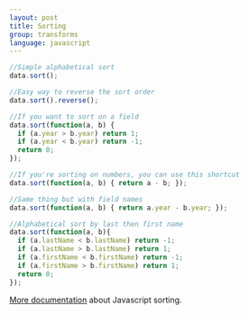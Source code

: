 ```yaml
---
layout: post
title: Sorting
group: transforms
language: javascript
---
```

```javascript
//Simple alphabetical sort
data.sort();

//Easy way to reverse the sort order
data.sort().reverse();

//If you want to sort on a field
data.sort(function(a, b) {
  if (a.year > b.year) return 1;
  if (a.year < b.year) return -1;
  return 0;
});

//If you're sorting on numbers, you can use this shortcut
data.sort(function(a, b) { return a - b; });

//Same thing but with field names
data.sort(function(a, b) { return a.year - b.year; });

//Alphabetical sort by last then first name
data.sort(function(a, b){
  if (a.lastName < b.lastName) return -1;
  if (a.lastName > b.lastName) return 1;
  if (a.firstName < b.firstName) return -1;
  if (a.firstName > b.firstName) return 1;
  return 0;
});

```

<a href="https://developer.mozilla.org/en-US/docs/Web/JavaScript/Reference/Global_Objects/Array/sort">More documentation</a> about Javascript sorting.
